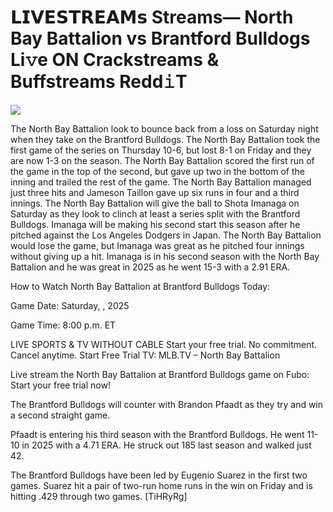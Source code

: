 # 𝗟𝗜𝗩𝗘𝗦𝗧𝗥𝗘𝗔𝗠𝘀 Streams— North Bay Battalion vs Brantford Bulldogs Li𝚟e ON Crackstreams & Buffstreams Redd𝚒T  
  
  
[![](https://i.imgur.com/qSNzIqt.png)](https://movie.rssnews.media/VvZQcOHwR.php)  
  
The North Bay Battalion look to bounce back from a loss on Saturday night when they take on the Brantford Bulldogs. The North Bay Battalion took the first game of the series on Thursday 10-6, but lost 8-1 on Friday and they are now 1-3 on the season. The North Bay Battalion scored the first run of the game in the top of the second, but gave up two in the bottom of the inning and trailed the rest of the game. The North Bay Battalion managed just three hits and Jameson Taillon gave up six runs in four and a third innings. The North Bay Battalion will give the ball to Shota Imanaga on Saturday as they look to clinch at least a series split with the Brantford Bulldogs. Imanaga will be making his second start this season after he pitched against the Los Angeles Dodgers in Japan. The North Bay Battalion would lose the game, but Imanaga was great as he pitched four innings without giving up a hit. Imanaga is in his second season with the North Bay Battalion and he was great in 2025 as he went 15-3 with a 2.91 ERA.

How to Watch North Bay Battalion at Brantford Bulldogs Today:

Game Date: Saturday, , 2025

Game Time: 8:00 p.m. ET

LIVE SPORTS & TV WITHOUT CABLE
Start your free trial. No commitment. Cancel anytime.
Start Free Trial
TV: MLB.TV – North Bay Battalion

Live stream the North Bay Battalion at Brantford Bulldogs game on Fubo: Start your free trial now!

The Brantford Bulldogs will counter with Brandon Pfaadt as they try and win a second straight game.

Pfaadt is entering his third season with the Brantford Bulldogs. He went 11-10 in 2025 with a 4.71 ERA. He struck out 185 last season and walked just 42.

The Brantford Bulldogs have been led by Eugenio Suarez in the first two games. Suarez hit a pair of two-run home runs in the win on Friday and is hitting .429 through two games. [TiHRyRg]